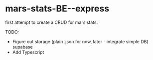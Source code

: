 # mars-stats-BE--express

first attempt to create a CRUD for mars stats.

TODO:

- Figure out storage (plain .json for now, later - integrate simple DB) supabase
- Add Typescript
